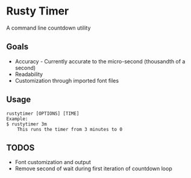 # Rusty Timer 
A command line countdown utility 

## Goals 
* Accuracy - Currently accurate to the micro-second (thousandth of a second) 
* Readability 
* Customization through imported font files 
## Usage 
```
rustytimer [OPTIONS] [TIME]
Example: 
$ rustytimer 3m
    This runs the timer from 3 minutes to 0
```

## TODOS
* Font customization and output 
* Remove second of wait during first iteration of countdown loop 